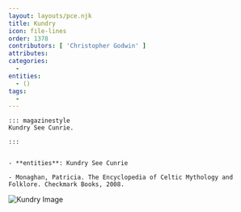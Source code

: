 ```yaml
---
layout: layouts/pce.njk
title: Kundry
icon: file-lines
order: 1378
contributors: [ 'Christopher Godwin' ]
attributes:
categories:
  - 
entities:
  - ()
tags:
  - 
---
```

``` tab [group1:Info]
::: magazinestyle
Kundry See Cunrie.

:::
```
``` tab [group1:Attributes]
```
``` tab [group1:Entities]
- **entities**: Kundry See Cunrie
```
``` tab [group1:Sources]
- Monaghan, Patricia. The Encyclopedia of Celtic Mythology and Folklore. Checkmark Books, 2008.
```
![Kundry Image](https://upload.wikimedia.org/wikipedia/commons/7/7e/Parsifal_%281882_retuschiert%29.jpg)
